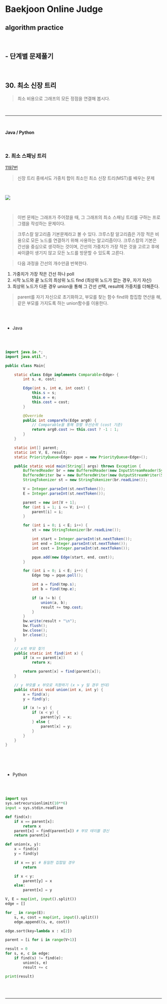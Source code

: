 # Baekjoon Online Judge

## algorithm practice
<br>

## - 단계별 문제풀기
<br>

## 30. 최소 신장 트리

> 최소 비용으로 그래프의 모든 정점을 연결해 봅시다.

<br>

---

<br>

**Java / Python**

<br>

### 2. 최소 스패닝 트리
[1197번](https://www.acmicpc.net/problem/1197) 
> 신장 트리 중에서도 가중치 합이 최소인 최소 신장 트리(MST)를 배우는 문제

<br>

![](https://images.velog.io/images/jini_eun/post/052a522a-a166-4b88-b277-ac7a09eff694/image.png)

<br>

> 이번 문제는 그래프가 주어졌을 때, 그 그래프의 최소 스패닝 트리를 구하는 프로그램을 작성하는 문제이다.

> 크루스칼 알고리즘 기본문제라고 볼 수 있다.
크루스칼 알고리즘은 가장 적은 비용으로 모든 노드를 연결하기 위해 사용하는 알고리즘이다. 크루스칼의 기본은 간선을 중심으로 생각하는 것이며, 간선의 가중치가 가장 작은 것을 고르고 후에 싸이클이 생기지 않고 모든 노드를 방문할 수 있도록 고른다.

> 다음 과정을 간선의 개수만큼 반복한다. <br>
1. 가중치가 가장 작은 간선 하나 poll  <br>
2. 시작 노드와 끝 노드의 최상위 노드 find (최상위 노드가 없는 경우, 자기 자신) <br>
3. 최상위 노드가 다른 경우 union을 통해 그 간선 선택, result에 가중치를 더해준다. <br>

> parent를 자기 자신으로 초기화하고, 부모를 찾는 함수 find와 합집합 연산을 해, 같은 부모를 가지도록 하는 union함수를 이용한다.

<br><br>

- Java

<br><br>

```java
import java.io.*;
import java.util.*;

public class Main{

	static class Edge implements Comparable<Edge> {
		int s, e, cost;

		Edge(int s, int e, int cost) {
			this.s = s;
			this.e = e;
			this.cost = cost;
		}

		@Override
		public int compareTo(Edge arg0) {
			// Comparable을 통해 정렬 우선순위 (cost 기준)
			return arg0.cost >= this.cost ? -1 : 1;
		}
	}

	static int[] parent;
	static int V, E, result;
	static PriorityQueue<Edge> pque = new PriorityQueue<Edge>();

	public static void main(String[] args) throws Exception {
		BufferedReader br = new BufferedReader(new InputStreamReader(System.in));
		BufferedWriter bw = new BufferedWriter(new OutputStreamWriter(System.out));
		StringTokenizer st = new StringTokenizer(br.readLine());

		V = Integer.parseInt(st.nextToken());
		E = Integer.parseInt(st.nextToken());

		parent = new int[V + 1];
		for (int i = 1; i <= V; i++) {
			parent[i] = i;
		}

		for (int i = 0; i < E; i++) {
			st = new StringTokenizer(br.readLine());

			int start = Integer.parseInt(st.nextToken());
			int end = Integer.parseInt(st.nextToken());
			int cost = Integer.parseInt(st.nextToken());

			pque.add(new Edge(start, end, cost));
		}

		for (int i = 0; i < E; i++) {
			Edge tmp = pque.poll();

			int a = find(tmp.s);
			int b = find(tmp.e);

			if (a != b) {
				union(a, b);
				result += tmp.cost;
			}
		}
		bw.write(result + "\n");
		bw.flush();
		bw.close();
		br.close();
	}

	// x의 부모 찾기
	public static int find(int x) {
		if (x == parent[x])
			return x;

		return parent[x] = find(parent[x]);
	}

	// y 부모를 x 부모로 치환하기 (x > y 일 경우 반대)
	public static void union(int x, int y) {
		x = find(x);
		y = find(y);

		if (x != y) {
			if (x < y) {
				parent[y] = x;
			} else {
				parent[x] = y;
			}
		}
	}
}
```

<br><br><br>

- Python 

<br><br>

```python
import sys
sys.setrecursionlimit(10**6)
input = sys.stdin.readline

def find(x):
    if x == parent[x]:
        return x
    parent[x] = find(parent[x]) # 부모 테이블 갱신
    return parent[x]

def union(x, y): 
    x = find(x) 
    y = find(y)

    if x == y: # 동일한 집합일 경우
        return

    if x < y:
        parent[y] = x 
    else: 
        parent[x] = y 

V, E = map(int, input().split())
edge = []

for _ in range(E):
    s, e, cost = map(int, input().split())
    edge.append((s, e, cost))

edge.sort(key=lambda x : x[2])

parent = [i for i in range(V+1)]

result = 0
for s, e, c in edge:
    if find(s) != find(e): 
        union(s, e)
        result += c

print(result)
```

<br><br>

---

<br>
